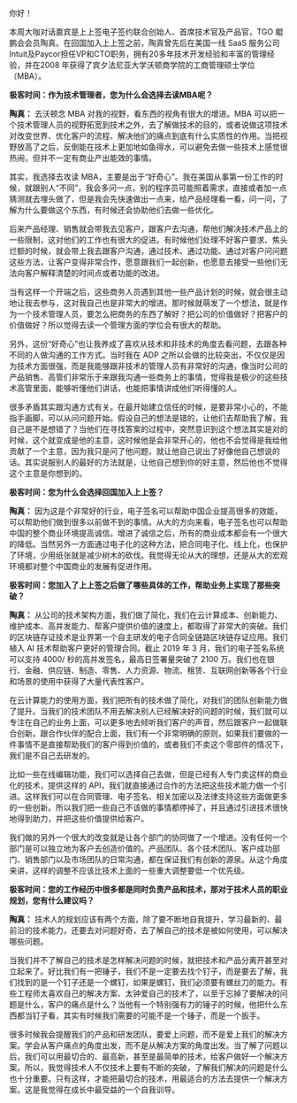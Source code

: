 你好！

本周大咖对话嘉宾是上上签电子签约联合创始人、首席技术官及产品官，TGO 鲲鹏会会员陶真。在回国加入上上签之前，陶真曾先后在美国一线 SaaS 服务公司Intuit及Paycor担任VP和CTO职务，拥有20多年技术开发经验和丰富的管理经验，并在2008 年获得了宾夕法尼亚大学沃顿商学院的工商管理硕士学位（MBA）。

**极客时间：作为技术管理者，您为什么会选择去读MBA呢？**

**陶真：** 去沃顿念 MBA 对我的视野，看东西的视角有很大的增进。MBA 可以把一个技术管理人员的视野拓宽到技术之外，去了解做技术的目的，或者说做这项技术对改变世界、优化客户的流程、解决他们的痛点到底有什么实质性的作用。当把视野放高了之后，反倒能在技术上更加地如鱼得水，可以避免去做一些技术上感觉很热闹，但并不一定有商业产出能效的事情。

其实，我选择去攻读 MBA，主要是出于“好奇心”。我在美国从事第一份工作的时候，就跟别人“不同”，我会多问一点，别的程序员可能照着需求，直接或者加一点猜测就去埋头做了，但是我会先快速做出一点来，给产品经理看一看，问一问，了解为什么要做这个东西，有时候还会协助他们去做一些优化。

后来产品经理、销售就会带我去见客户，跟客户去沟通，帮他们解决技术产品上的一些限制，这对他们的工作也有很大的促进。有时候他们处理不好客户要求、焦头烂额的时候，就会带上我去跟客户沟通，通过技术、通过功能、通过对客户问问题这些方法，让客户变得非常合作，愿意跟我们一起创新，也愿意去接受一些他们无法向客户解释清楚的时间点或者功能的改进。

当有这样一个开端之后，这些商务人员遇到其他一些产品计划的时候，就会很主动地让我去参与，这对我自己也是非常大的增进。那时候就萌发了一个想法，就是作为一个技术管理人员，要怎么把商务的东西了解好？把公司的价值做好？把客户的价值做好？所以觉得去读一个管理方面的学位会有很大的帮助。

另外，这份“好奇心”也让我养成了喜欢从技术和非技术的角度去看问题，去跟各种不同的人做沟通的工作方式。当时我在 ADP 之所以会做的比较突出，不仅仅是因为技术方面很强，而是我能够跟非技术的管理人员有非常好的沟通，像当时公司的产品销售、高管们非常乐于来跟我沟通一些商务上的事情，觉得我是极少的这些技术高管里面，能够听懂他们讲话，也能把事情讲成他们听得懂的人。

很多矛盾其实跟沟通方式有关。在最开始建立信任的时候，是要非常小心的，不能指手画脚，可以从问问题开始。假设自己的想法是错的，让他们去帮助我了解，我自己是不是想错了？当他们在寻找答案的过程中，突然意识到这个想法其实是对的时候，这个就变成是他的主意，这时候他是会非常开心的，他也不会觉得是我给他贡献了一个主意，因为我只是问了他问题，就让他自己说出了好像他自己想说的话。其实说服别人的最好的方法就是，让他自己想到你的好主意，然后他也不觉得这个主意是你想到的。

**极客时间：您为什么会选择回国加入上上签？**

**陶真：** 因为这是个非常好的行业，电子签名可以帮助中国企业提高很多的效能，可以帮助他们做到很多以前做不到的事情。从大的方向来看，电子签名也可以帮助中国的整个商业环境提高诚信。增进了诚信之后，所有的商业成本都会有一个很大的降低。当然另外一方面通过电子化的这种方法，把合同电子化、线上化，也保护了环境，少用纸张就是减少树木的砍伐。我觉得无论从大的理想，还是从大的宏观环境都对整个中国商业的发展有促进作用。

**极客时间：您加入了上上签之后做了哪些具体的工作，帮助业务上实现了那些突破？**

**陶真：** 从公司的技术架构方面，我们做了简化，我们在云计算成本、创新能力、维护成本、高并发能力、帮客户提供价值的速度上，都取得了非常大的突破。我们的区块链存证技术是业界第一个自主研发的电子合同全链路区块链存证应用。我们植入 AI 技术帮助客户更好的管理合同。截止 2019 年 3 月，我们的电子签名系统可以支持 4000/ 秒的高并发签名，最高日签署量突破了 2100 万。我们也在银行、金融、供应链、制造、零售、人力资源、物流、租赁、互联网创新等各个行业和场景的使用中获得了大量代表性客户。

在云计算能力的使用方面，我们把所有的技术做了简化，对我们的团队创新能力做了提升。当我们的技术团队不用去解决别人已经解决好的问题的时候，我们就可以专注在自己的业务上面，可以更多地去倾听我们客户的声音，然后跟客户一起做联合创新。跟合作伙伴的配合上面，我们有一个非常明确的原则，如果我们要做的一件事情不是直接帮助我们的客户得到价值的，或者我们不卖这个零部件的情况下，我们是不自己去研发的。

比如一些在线编辑功能，我们可以选择自己去做，但是已经有人专门卖这样的商业化的技术，提供这样的 API，我们就直接通过合作的方法把这些技术能力做一个引进。这样我们可以在合同管理、电子签名、相关加密以及法律支持这些方面做更多的一些创新。所以我们把一些自己不该做的事情都停掉了，并且通过引进技术很快地得到助力，并把这些价值提供给客户。

我们做的另外一个很大的改变就是让各个部门的协同做了一个增进。没有任何一个部门是可以独立地为客户去创造价值的。产品团队、各个技术团队、客户成功部门、销售部门以及市场团队的日常沟通，都在保证我们有创新的源泉。从这个角度来讲，这样的调整不应该比技术上面的一些重大调整要低一个优先级。

**极客时间：您的工作经历中很多都是同时负责产品和技术，那对于技术人员的职业规划，您有什么建议吗？**

**陶真：** 技术人的规划应该有两个方面，除了要不断地自我提升，学习最新的、最前沿的技术能力，还要去对问题好奇，去了解自己的技术是被如何使用，可以解决哪些问题。

当我们并不了解自己的技术是怎样解决问题的时候，就把技术和产品分离开甚至对立起来了。好比我们有一把锤子，我们不是一定要去找个钉子，而是要去了解，我们找到的是一个钉子还是一个螺钉，如果是螺钉，我们必须要有螺丝刀的能力。有些工程师太喜欢自己的解决方案、太钟爱自己的技术了，以至于忘掉了要解决的问题是什么，客户的痛点是什么？当他有一个特别强有力的锤子的时候，他把什么东西都当钉子看，其实有时候我们需要的可能不是一个锤子，而是一个扳手。

很多时候我会提醒我们的产品和研发团队，要爱上问题，而不是爱上我们的解决方案。学会从客户痛点的角度出发，而不是从解决方案的角度出发。当了解了问题以后，我们可以用最切合的、最高新，甚至是最简单的技术，给客户做好一个解决方案。所以，我觉得技术人不仅技术上要有不断的突破，了解我们解决的问题是什么也十分重要。只有这样，才能把最切合的技术，用最适合的方法去提供一个解决方案。这是我觉得在成长中最受益的一个自我训导。